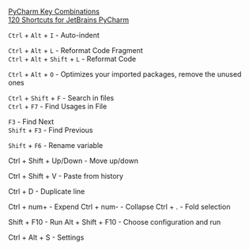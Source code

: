 [PyCharm Key Combinations](https://keycombiner.com/collections/pycharm/)    
[120 Shortcuts for JetBrains PyCharm](https://shortcutworld.com/PyCharm/win/JetBrains-PyCharm_Shortcuts)

`Ctrl` + `Alt` + `I` - Auto-indent

`Ctrl` + `Alt` + `L` - Reformat Code Fragment﻿    
`Ctrl` + `Alt` + `Shift` + `L` - Reformat Code

`Ctrl` + `Alt` + `O` - Optimizes your imported packages, remove the unused ones

`Ctrl` + `Shift` + `F` - Search in files    
`Ctrl` + `F7` - Find Usages in File

`F3` - Find Next    
`Shift` + `F3` - Find Previous   

`Shift` + `F6` - Rename variable   

Ctrl + Shift + Up/Down - Move up/down

Ctrl + Shift + V - Paste from history

Ctrl + D - Duplicate line

Ctrl + num+ - Expend
Ctrl + num- - Collapse
Ctrl + . - Fold selection

Shift + F10 - Run
Alt + Shift + F10 - Choose configuration and run

Ctrl + Alt + S - Settings
